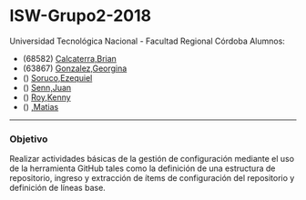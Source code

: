 # ISW-Grupo2-2018
 Universidad Tecnológica Nacional - Facultad Regional Córdoba
Alumnos:
* (68582) [Calcaterra,Brian](https://github.com/) 
* (63867) [Gonzalez,Georgina](https://github.com/GeorgiiGonzalez) 
* () [Soruco,Ezequiel](https://github.com/ezeqsoruco)
* () [Senn,Juan](https://github.com/juanpsenn)
* () [Roy,Kenny](https://github.com/royKenny)
* () [,Matias](https://github.com/)
<hr>

### Objetivo
Realizar actividades básicas de la gestión de configuración mediante el uso de la herramienta GitHub tales como la definición de una estructura de repositorio, ingreso y extracción de ítems de configuración del repositorio y definición de líneas base.
